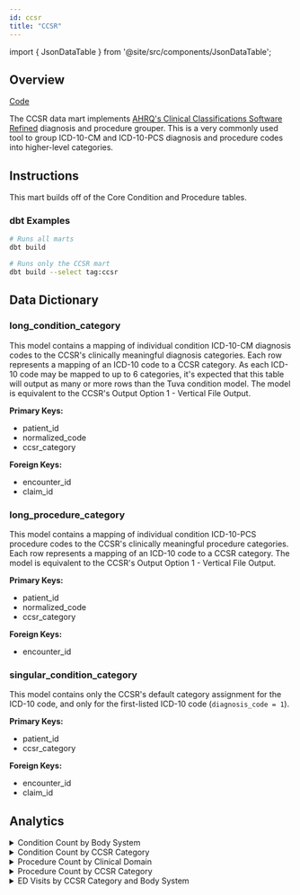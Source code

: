 ```yaml
---
id: ccsr
title: "CCSR"
---
```


import { JsonDataTable } from '@site/src/components/JsonDataTable';

## Overview

[Code](https://github.com/tuva-health/tuva/tree/main/models/ccsr)

The CCSR data mart implements [AHRQ's Clinical Classifications Software Refined](https://hcup-us.ahrq.gov/toolssoftware/ccsr/ccs_refined.jsp) diagnosis and procedure grouper.  This is a very commonly used tool to group ICD-10-CM and ICD-10-PCS diagnosis and procedure codes into higher-level categories.

## Instructions

This mart builds off of the Core Condition and Procedure tables.

### dbt Examples

```bash
# Runs all marts
dbt build

# Runs only the CCSR mart
dbt build --select tag:ccsr
```

## Data Dictionary

### long_condition_category

This model contains a mapping of individual condition ICD-10-CM diagnosis codes 
to the CCSR's clinically meaningful diagnosis categories. Each row represents a 
mapping of an ICD-10 code to a CCSR category. As each ICD-10 code may be mapped 
to up to 6 categories, it's expected that this table will output as many or more 
rows than the Tuva condition model. The model is equivalent to the CCSR's Output 
Option 1 - Vertical File Output.

**Primary Keys:**
  * patient_id
  * normalized_code
  * ccsr_category

**Foreign Keys:**
  * encounter_id
  * claim_id

<JsonDataTable  jsonPath="nodes.model\.the_tuva_project\.ccsr__long_condition_category.columns" />

### long_procedure_category

This model contains a mapping of individual condition ICD-10-PCS procedure codes 
to the CCSR's clinically meaningful procedure categories. Each row represents a 
mapping of an ICD-10 code to a CCSR category. The model is equivalent to the 
CCSR's Output Option 1 - Vertical File Output.

**Primary Keys:**
  * patient_id
  * normalized_code
  * ccsr_category

**Foreign Keys:**
  * encounter_id

<JsonDataTable  jsonPath="nodes.model\.the_tuva_project\.ccsr__long_procedure_category.columns" />

### singular_condition_category

This model contains only the CCSR's default category assignment for the 
ICD-10 code, and only for the first-listed ICD-10 code (`diagnosis_code = 1`).

**Primary Keys:**
  * patient_id
  * ccsr_category

**Foreign Keys:**
  * encounter_id
  * claim_id

<JsonDataTable  jsonPath="nodes.model\.the_tuva_project\.ccsr__singular_condition_category.columns" />

## Analytics

<details>
  <summary>Condition Count by Body System</summary>

```sql
select
      body_system
    , count(*)
from ccsr.singular_condition_category
group by body_system
order by count(*) desc;
```
</details>

<details>
  <summary>Condition Count by CCSR Category</summary>

```sql
select
      ccsr_category_description
    , count(*)
from ccsr.singular_condition_category
group by ccsr_category_description
order by count(*) desc;
```
</details>

<details>
  <summary>Procedure Count by Clinical Domain</summary>

```sql
select
      clinical_domain
    , count(*)
from ccsr.long_procedure_category
group by clinical_domain
order by count(*) desc;
```
</details>

<details>
  <summary>Procedure Count by CCSR Category</summary>

```sql
select
      ccsr_category_description
    , count(*)
from ccsr.long_procedure_category
group by ccsr_category_description
order by count(*) desc;
```
</details>

<details>
  <summary>ED Visits by CCSR Category and Body System</summary>

```sql
select
      p.ccsr_category
    , p.ccsr_category_description
    , p.ccsr_parent_category
    , b.body_system
    , count(*) as visit_count
    , sum(cast(e.paid_amount as decimal(18,2))) as paid_amount
    , cast(sum(e.paid_amount)/count(*) as decimal(18,2))as paid_per_visit
from core.encounter e
    left join ccsr.dx_vertical_pivot p
        on e.primary_diagnosis_code = p.Code
        and p.ccsr_category_rank = 1
    left join ccsr._value_set_dxccsr_v2023_1_body_systems b
        on p.ccsr_parent_category = b.ccsr_parent_category
group by
      p.ccsr_category
    , p.ccsr_category_description
    , p.ccsr_parent_category
    , b.body_system
order by visit_count desc;
```
</details>
